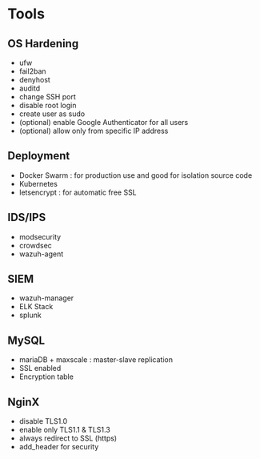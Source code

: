 # Tools

## OS Hardening

- ufw
- fail2ban
- denyhost
- auditd
- change SSH port
- disable root login
- create user as sudo
- (optional) enable Google Authenticator for all users
- (optional) allow only from specific IP address

## Deployment

- Docker Swarm : for production use and good for isolation source code
- Kubernetes
- letsencrypt : for automatic free SSL

## IDS/IPS

- modsecurity
- crowdsec
- wazuh-agent

## SIEM

- wazuh-manager
- ELK Stack
- splunk

## MySQL

- mariaDB + maxscale : master-slave replication
- SSL enabled
- Encryption table

## NginX

- disable TLS1.0
- enable only TLS1.1 & TLS1.3
- always redirect to SSL (https)
- add_header for security
